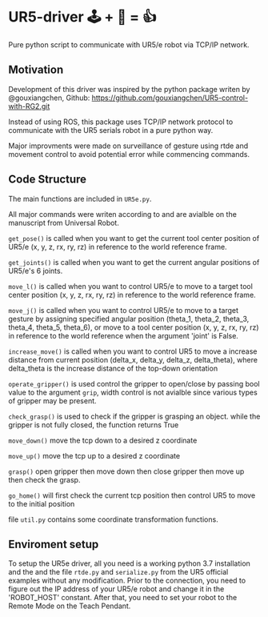 # UR5-driver 🕹 + 🤖 = 👍
Pure python script to communicate with UR5/e robot via TCP/IP network.

## Motivation

Development of this driver was inspired by the python package writen by @gouxiangchen, Github: https://github.com/gouxiangchen/UR5-control-with-RG2.git

Instead of using ROS, this package uses TCP/IP network protocol to communicate with the UR5 serials robot in a pure python way.

Major improvments were made on surveillance of gesture using rtde and movement control to avoid potential error while commencing commands.

## Code Structure
The main functions are included in ` UR5e.py `.

All major commands were writen according to and are avialble on the manuscript from Universal Robot.

`get_pose()` is called when you want to get the current tool center position of UR5/e (x, y, z, rx, ry, rz) in reference to the world reference frame.

`get_joints()` is called when you want to get the current angular positions of UR5/e's 6 joints.

`move_l()` is called when you want to control UR5/e to move to a target tool center position (x, y, z, rx, ry, rz) in reference to the world reference frame.

`move_j()` is called when you want to control UR5/e to move to a target gesture by assigning specified angular position (theta_1, theta_2, theta_3, theta_4, theta_5, theta_6), or move to a tool center position (x, y, z, rx, ry, rz) in reference to the world reference when the argument 'joint' is False.

`increase_move()` is called when you want to control UR5 to move a increase distance from current position (delta_x, delta_y, delta_z, delta_theta), where delta_theta is the increase distance of the top-down orientation

`operate_gripper()` is used control the gripper to open/close by passing bool value to the argument `grip`, width control is not avialble since various types of gripper may be present.

`check_grasp()` is used to check if the gripper is grasping an object. while the gripper is not fully closed, the function returns True

`move_down()` move the tcp down to a desired z coordinate

`move_up()` move the tcp up to a desired z coordinate

`grasp()` open gripper then move down then close gripper then move up then check the grasp.

`go_home()` will first check the current tcp position then control UR5 to move to the initial position

file `util.py` contains some coordinate transformation functions.

## Enviroment setup
To setup the UR5e driver, all you need is a working python 3.7 installation and the and the file `rtde.py` and `serialize.py` from the UR5 official examples without any modification. Prior to the connection, you need to figure out the IP address of your UR5/e robot and change it in the 'ROBOT_HOST' constant. After that, you need to set your robot to the Remote Mode on the Teach Pendant.
